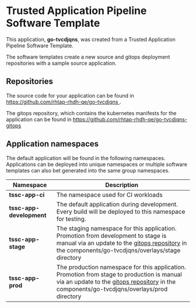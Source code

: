 # Trusted Application Pipeline Software Template

This application, **go-tvcdjqns**, was created from a Trusted Application Pipeline Software Template.

The software templates create a new source and gitops deployment repositories with a sample source application. 

## Repositories

The source code for your application can be found in [https://github.com/rhtap-rhdh-qe/go-tvcdjqns ](https://github.com/rhtap-rhdh-qe/go-tvcdjqns ).
 
The gitops repository, which contains the kubernetes manifests for the application can be found in 
[https://github.com/rhtap-rhdh-qe/go-tvcdjqns-gitops ](https://github.com/rhtap-rhdh-qe/go-tvcdjqns-gitops ) 

## Application namespaces 

The default application will be found in the following namespaces. Applications can be deployed into unique namespaces or multiple software templates can also bet generated into the same group namespaces.  

|  Namespace   |  Description   |  
| -------- | -------- |
| **tssc-app-ci** | The namespace used for CI workloads |
| **tssc-app-development** | The default application during development. Every build will be deployed to this namespace for testing. |
| **tssc-app-stage** | The staging namespace for this application. Promotion from development to stage is manual via an update to the [gitops repository](https://github.com/rhtap-rhdh-qe/go-tvcdjqns-gitops ) in the components/go-tvcdjqns/overlays/stage directory |
| **tssc-app-prod** | The production namespace for this application. Promotion from stage to production is manual via an update to the [gitops repository](https://github.com/rhtap-rhdh-qe/go-tvcdjqns-gitops ) in the components/go-tvcdjqns/overlays/prod directory |